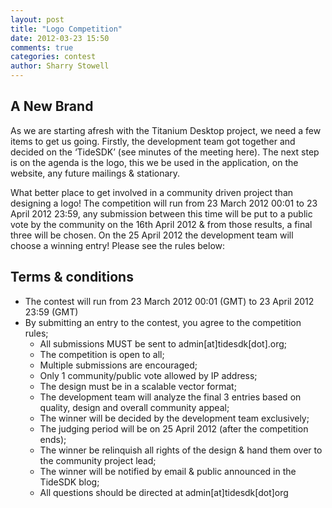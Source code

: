 ```yaml
---
layout: post
title: "Logo Competition"
date: 2012-03-23 15:50
comments: true
categories: contest
author: Sharry Stowell
---
```


## A New Brand

As we are starting afresh with the Titanium Desktop project, we need a few items to get us going. Firstly, the development team got together and decided on the ‘TideSDK’ (see minutes of the meeting here). The next step is on the agenda is the logo, this we be used in the application, on the website, any future mailings & stationary.

What better place to get involved in a community driven project than designing a logo! The competition will run from 23 March 2012 00:01 to 23 April 2012 23:59, any submission between this time will be put to a public vote by the community on the 16th April 2012 & from those results, a final three will be chosen. On the 25 April 2012 the development team will choose a winning entry! Please see the rules below:

## Terms & conditions

* The contest will run from 23 March 2012 00:01 (GMT) to 23 April 2012 23:59 (GMT)
* By submitting an entry to the contest, you agree to the competition rules;
  * All submissions MUST be sent to admin[at]tidesdk[dot].org;
  * The competition is open to all;
  * Multiple submissions are encouraged;
  * Only 1 community/public vote allowed by IP address;
  * The design must be in a scalable vector format;
  * The development team will analyze the final 3 entries based on quality, design and overall community appeal;
  * The winner will be decided by the development team exclusively;
  * The judging period will be on 25 April 2012 (after the competition ends);
  * The winner be relinquish all rights of the design & hand them over to the community project lead;
  * The winner will be notified by email & public announced in the TideSDK blog;
  * All questions should be directed at admin[at]tidesdk[dot]org